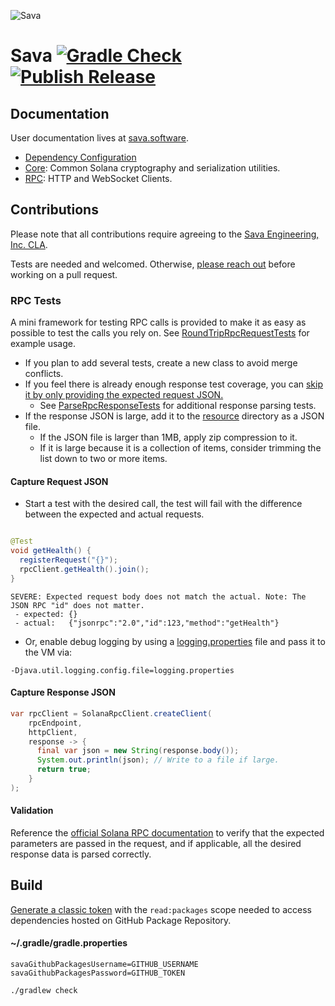 ![Sava](assets/images/solana_java_cup.svg)

# Sava [![Gradle Check](https://github.com/sava-software/sava/actions/workflows/build.yml/badge.svg)](https://github.com/sava-software/sava/actions/workflows/build.yml) [![Publish Release](https://github.com/sava-software/sava/actions/workflows/publish.yml/badge.svg)](https://github.com/sava-software/sava/actions/workflows/publish.yml)

## Documentation

User documentation lives at [sava.software](https://sava.software/).

* [Dependency Configuration](https://sava.software/quickstart)
* [Core](https://sava.software/libraries/core): Common Solana cryptography and serialization utilities.
* [RPC](https://sava.software/libraries/rpc): HTTP and WebSocket Clients.

## Contributions

Please note that all contributions require agreeing to
the [Sava Engineering, Inc. CLA](https://gist.github.com/jpe7s/09546e42783187c6d04f38e04184ecfa).

Tests are needed and welcomed. Otherwise, [please reach out](https://github.com/sava-software) before working on a pull
request.

### RPC Tests

A mini framework for testing RPC calls is provided to make it as easy as possible to test the calls you rely on.
See [RoundTripRpcRequestTests](sava-rpc/src/test/java/software/sava/rpc/json/http/client/RoundTripRpcRequestTests.java)
for example usage.

* If you plan to add several tests, create a new class to avoid merge conflicts.
* If you feel there is already enough response test coverage, you can [skip it by only providing the expected request
  JSON.](https://github.com/sava-software/sava/blob/55e41207d932708affd05be54168f6bfb6105ec6/sava-rpc/src/test/java/software/sava/rpc/json/http/client/RoundTripRpcRequestTests.java#L30)
  * See [ParseRpcResponseTests](sava-rpc/src/test/java/software/sava/rpc/json/http/client/ParseRpcResponseTests.java)
    for additional response parsing tests.
* If the response JSON is large, add it to the [resource](sava-rpc/src/test/resources/rpc_response_data) directory as a
  JSON file.
  * If the JSON file is larger than 1MB, apply zip compression to it.
  * If it is large because it is a collection of items, consider trimming the list down to two or more items.

#### Capture Request JSON

* Start a test with the desired call, the test will fail with the difference between the expected and actual requests.

```java

@Test
void getHealth() {
  registerRequest("{}");
  rpcClient.getHealth().join();
}
```

```text
SEVERE: Expected request body does not match the actual. Note: The JSON RPC "id" does not matter.
 - expected: {}
 - actual:   {"jsonrpc":"2.0","id":123,"method":"getHealth"}
```

* Or, enable debug logging by using a [logging.properties](logging.properties) file and pass it to the VM via:

``` 
-Djava.util.logging.config.file=logging.properties
```

#### Capture Response JSON

```java
var rpcClient = SolanaRpcClient.createClient(
    rpcEndpoint,
    httpClient,
    response -> {
      final var json = new String(response.body());
      System.out.println(json); // Write to a file if large.
      return true;
    }
);
```

#### Validation

Reference the [official Solana RPC documentation](https://solana.com/docs/rpc/http) to verify that the expected
parameters are passed in the request, and if applicable, all the desired response data is parsed correctly.

## Build

[Generate a classic token](https://github.com/settings/tokens) with the `read:packages` scope needed to access
dependencies hosted on GitHub Package Repository.

#### ~/.gradle/gradle.properties

```properties
savaGithubPackagesUsername=GITHUB_USERNAME
savaGithubPackagesPassword=GITHUB_TOKEN
```

```shell
./gradlew check
```
